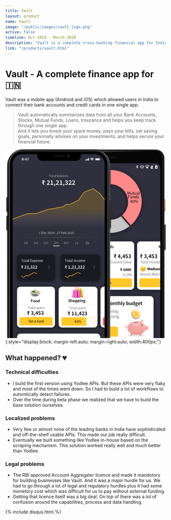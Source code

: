 ```yaml
---
title: Vault
layout: product
name: Vault
image: "/public/images/vault_logo.png"
active: false
timeline: Oct 2019 - March 2020
description: "Vault is a complete cross-banking financial app for India \U0001F1EE\U0001F1F3"
link: "/products/vault.html"
---
```


# Vault - A complete finance app for 🇮🇳

Vault was a mobile app (Android and iOS) which allowed users in India to connect their bank accounts and credit cards in one single app.

> Vault automatically summarizes data from all your Bank Accounts, Stocks, Mutual Funds, Loans, Insurance and helps you keep track through one single app.<br/>And it lets you invest your spare money, pays your bills, set saving goals, personally advises on your investments, and helps secure your financial future.

![Vault](/public/images/vault-screen.png){:style="display:block; margin-left:auto; margin-right:auto; width:400px;"}

## What happened? 💔

### Technical difficulties

- I build the first version using Yodlee APIs. But these APIs were very flaky and most of the times went down. So I had to build a lot of workflows to automtically detect failures.
- Over the time during beta phase we realized that we have to build the base solution ourselves.

### Localized problems

- Very few or almost none of the leading banks in India have sophisticated and off-the-shelf usable APIs. This made our job really difficult.
- Eventually we built something like Yodlee in-house based on the scraping mechanism. This solution worked really well and much better than Yodlee.

### Legal problems

- The RBI approved Account Aggregater licence and made it mandotory for building businesses like Vault. And it was a major hurdle for us. We had to go through a lot of legal and regulatory hurdles plus it had some monetory cost which was difficult for us to pay without external funding.
- Getting that licence itself was a big deal. On top of there was a lot of confusion around the capabilities, process and data handling.

{% include disqus.html %}
